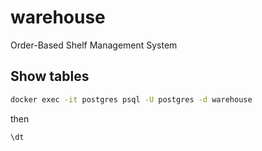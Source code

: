 # warehouse
Order-Based Shelf Management System

## Show tables
```bash
docker exec -it postgres psql -U postgres -d warehouse
```
then
```psql
\dt
```